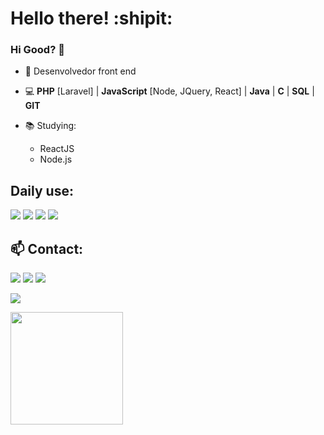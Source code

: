 # Hello there! :shipit:

### Hi Good? 👋 

- :man: Desenvolvedor front end
- :computer: **PHP** [Laravel] | **JavaScript** [Node, JQuery, React] | **Java** | **C** | **SQL** | **GIT**

- 📚 Studying:
  - ReactJS
  - Node.js

## Daily use:
![](https://img.shields.io/badge/PHP-777BB4?style=for-the-badge&logo=php&logoColor=white)
![](https://img.shields.io/badge/JavaScript-F7DF1E?style=for-the-badge&logo=javascript&logoColor=black)
![](https://img.shields.io/badge/Windows-0078D6?style=for-the-badge&logo=windows&logoColor=white)
![](https://img.shields.io/badge/Git-100000?style=for-the-badge&logo=github&logoColor=white)

## :mailbox: Contact:

[![](https://img.shields.io/badge/Gmail-D14836?style=for-the-badge&logo=gmail&logoColor=white)](mailto:lucs.silva11@gmail.com)
[![](https://img.shields.io/badge/LinkedIn-0077B5?style=for-the-badge&logo=linkedin&logoColor=white)](https://linkedin.com/in/lucssilva11)
[![](https://img.shields.io/badge/Instagram-E4405F?style=for-the-badge&logo=instagram&logoColor=white)](https://www.instagram.com/luccasfes_/)

![](https://github-readme-stats.vercel.app/api?username=luccasfes&show_icons=true&theme=dark)
<div>
  <a href="https://github.com/luccasfes">
    <img height="180em" src="https://github-readme-stats.vercel.app/api/top-langs/?username=luccasfes&layout=compact&langs_count=7&theme=dark"/>
  </a>
</div>







<div>
 
</div>

<!--
**luccasfes/luccasfes** is a ✨ _special_ ✨ repository because its `README.md` (this file) appears on your GitHub profile.

Here are some ideas to get you started:

- 🔭 I’m currently working on ...
- 🌱 I’m currently learning ...
- 👯 I’m looking to collaborate on ...
- 🤔 I’m looking for help with ...
- 💬 Ask me about ...
- 📫 How to reach me: ...
- 😄 Pronouns: ...
- ⚡ Fun fact: ...
-->
